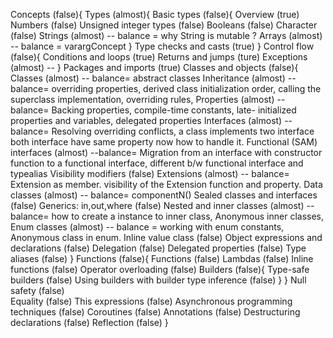 Concepts (false){
    Types (almost){
        Basic types (false){
            Overview (true)
            Numbers (false)
            Unsigned integer types (false)
            Booleans (false)
            Character (false)
            Strings (almost) -- balance = why String is mutable ?
            Arrays (almost) -- balance = varargConcept 
        }
        Type checks and casts (true)
    }
    Control flow (false){
        Conditions and loops (true)
        Returns and jumps (ture)
        Exceptions (almost) -- 
    }
    Packages and imports (true)
    Classes and objects (false){
        Classes (almost) -- balance= abstract classes
        Inheritance (almost) -- balance= overriding properties, derived class initialization order, calling the superclass implementation, overriding rules, 
        Properties (almost) -- balance= Backing properties, compile-time constants, late- initialized properties and variables, delegated properties
        Interfaces (almost)  -- balance= Resolving overriding conflicts, a class implements two interface both interface have same property now how to handle it. 
        Functional (SAM) interfaces (almost) --balance= Migration from an interface with constructor function to a functional interface, different b/w functional interface and typealias
        Visibility modifiers (false)
        Extensions (almost) -- balance= Extension as member. visibility of the Extension function and property.
        Data classes (almost)  -- balance= componentN()
        Sealed classes and interfaces (false)
        Generics: in,out,where (false)
        Nested and inner classes (almost) -- balance= how to create a instance to inner class, Anonymous inner classes,
        Enum classes (almost) -- balance = working with enum constants, Anonymous class in enum.
        Inline value class (false)
        Object expressions and declarations (false)
        Delegation (false)
        Delegated properties (false)
        Type aliases (false)
    }
    Functions (false){
        Functions (false)
        Lambdas (false)
        Inline functions (false)
        Operator overloading (false)
        Builders (false){
            Type-safe builders (false)
            Using builders with builder type inference (false)
        }
    }
    Null safety (false)    
    Equality (false)
    This expressions (false)
    Asynchronous programming techniques (false)
    Coroutines (false)
    Annotations (false)
    Destructuring declarations (false)
    Reflection (false)
}
        
        
        
        